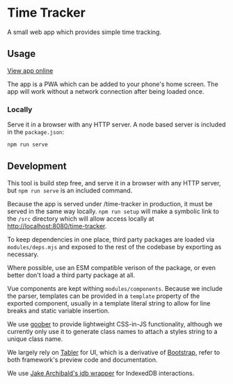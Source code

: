# Time Tracker

A small web app which provides simple time tracking.

## Usage

[View app online](https://andrewbridge.github.io/time-tracker/)

The app is a PWA which can be added to your phone's home screen. The app will work without a network connection after being loaded once.

### Locally

Serve it in a browser with any HTTP server. A node based server is included in the `package.json`:

```bash
npm run serve
```

## Development

This tool is build step free, and serve it in a browser with any HTTP server, but `npm run serve` is an included command.

Because the app is served under /time-tracker in production, it must be served in the same way locally. `npm run setup` will make a symbolic link to the `/src` directory which will allow access locally at [http://localhost:8080/time-tracker](http://localhost:8080/time-tracker).

To keep dependencies in one place, third party packages are loaded via `modules/deps.mjs` and exposed to the rest of the codebase by exporting as necessary.

Where possible, use an ESM compatible verison of the package, or even better don't load a third party package at all.

Vue components are kept withing `modules/components`. Because we include the parser, templates can be provided in a `template` property of the exported component, usually in a template literal string to allow for line breaks and static variable insertion.

We use [goober](https://github.com/cristianbote/goober) to provide lightweight CSS-in-JS functionality, although we currently only use it to generate class names to attach a styles string to a unique class name.

We largely rely on [Tabler](https://tabler.io/) for UI, which is a derivative of [Bootstrap](https://getbootstrap.com/), refer to both framework's preview code and documentation.

We use [Jake Archibald's idb wrapper](https://github.com/jakearchibald/idb) for IndexedDB interactions.
